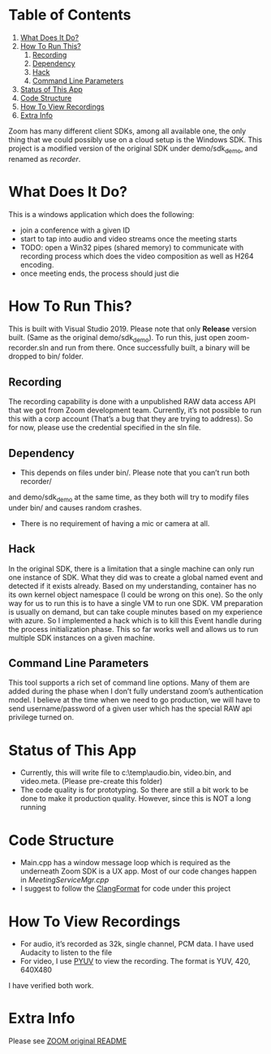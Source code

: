 
# Table of Contents

1.  [What Does It Do?](#org007a69f)
2.  [How To Run This?](#org9f98437)
    1.  [Recording](#orgeaf2b45)
    2.  [Dependency](#org4306a43)
    3.  [Hack](#orga43e8f2)
    4.  [Command Line Parameters](#org00b327c)
3.  [Status of This App](#org638bc12)
4.  [Code Structure](#org4bf8768)
5.  [How To View Recordings](#orge32edd7)
6.  [Extra Info](#orga4c8109)

Zoom has many different client SDKs, among all available one, the only thing
that we could possibly use on a cloud setup is the Windows SDK. This project is
a modified version of the original SDK under demo/sdk<sub>demo</sub>, and renamed as
*recorder*.


<a id="org007a69f"></a>

# What Does It Do?

This is a windows application which does the following:

-   join a conference with a given ID
-   start to tap into audio and video streams once the meeting starts
-   TODO: open a Win32 pipes (shared memory) to communicate with recording process
    which does the video composition as well as H264 encoding.
-   once meeting ends, the process should just die


<a id="org9f98437"></a>

# How To Run This?

This is built with Visual Studio 2019. Please note that only **Release** version
built. (Same as the original demo/sdk<sub>demo</sub>). To run this, just open
zoom-recorder.sln and run from there. Once successfully built, a binary will be
dropped to bin/ folder.


<a id="orgeaf2b45"></a>

## Recording

The recording capability is done with a unpublished RAW data access API that we
got from Zoom development team. Currently, it&rsquo;s not possible to run this with a
corp account (That&rsquo;s a bug that they are trying to address). So for now, please
use the credential specified in the sln file.


<a id="org4306a43"></a>

## Dependency

-   This depends on files under bin/. Please note that you can&rsquo;t run both recorder/

and demo/sdk<sub>demo</sub> at the same time, as they both will try to modify files under
bin/ and causes random crashes.

-   There is no requirement of having a mic or camera at all.


<a id="orga43e8f2"></a>

## Hack

In the original SDK, there is a limitation that a single machine can only run
one instance of SDK. What they did was to create a global named event and
detected if it exists already. Based on my understanding, container has no its
own kernel object namespace (I could be wrong on this one). So the only way for
us to run this is to have a single VM to run one SDK. VM preparation is usually
on demand, but can take couple minutes based on my experience with azure. So I
implemented a hack which is to kill this Event handle during the process
initialization phase. This so far works well and allows us to run multiple SDK
instances on a given machine.


<a id="org00b327c"></a>

## Command Line Parameters

This tool supports a rich set of command line options. Many of them are added
during the phase when I don&rsquo;t fully understand zoom&rsquo;s authentication model. I
believe at the time when we need to go production, we will have to send
username/password of a given user which has the special RAW api privilege turned on.


<a id="org638bc12"></a>

# Status of This App

-   Currently, this will write file to c:\temp\audio.bin, video.bin, and
    video.meta. (Please pre-create this folder)
-   The code quality is for prototyping. So there are still a bit work to be done
    to make it production quality. However, since this is NOT a long running


<a id="org4bf8768"></a>

# Code Structure

-   Main.cpp has a window message loop which is required as the underneath Zoom
    SDK is a UX app. Most of our code changes happen in *MeetingServiceMgr.cpp*
-   I suggest to follow the [ClangFormat](https://clang.llvm.org/docs/ClangFormat.html) for code under this project


<a id="orge32edd7"></a>

# How To View Recordings

-   For audio, it&rsquo;s recorded as 32k, single channel, PCM data. I have used
    Audacity to listen to the file
-   For video, I use [PYUV](http://dsplab.diei.unipg.it/software/pyuv_raw_video_sequence_player) to view the recording. The format is YUV, 420, 640X480

I have verified both work.


<a id="orga4c8109"></a>

# Extra Info

Please see [ZOOM original README](https://github.com/zoom/zoom-sdk-windows/blob/master/README.md)
